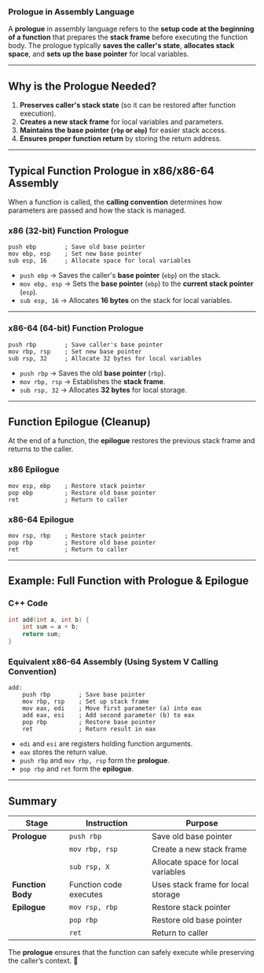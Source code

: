### **Prologue in Assembly Language**
A **prologue** in assembly language refers to the **setup code at the beginning of a function** that prepares the **stack frame** before executing the function body. 
The prologue typically **saves the caller's state**, **allocates stack space**, and **sets up the base pointer** for local variables.

---

## **Why is the Prologue Needed?**
1. **Preserves caller's stack state** (so it can be restored after function execution).
2. **Creates a new stack frame** for local variables and parameters.
3. **Maintains the base pointer (`rbp` or `ebp`)** for easier stack access.
4. **Ensures proper function return** by storing the return address.

---

## **Typical Function Prologue in x86/x86-64 Assembly**
When a function is called, the **calling convention** determines how parameters are passed and how the stack is managed.

### **x86 (32-bit) Function Prologue**
```assembly
push ebp        ; Save old base pointer
mov ebp, esp    ; Set new base pointer
sub esp, 16     ; Allocate space for local variables
```
- `push ebp` → Saves the caller's **base pointer** (`ebp`) on the stack.
- `mov ebp, esp` → Sets the **base pointer** (`ebp`) to the **current stack pointer** (`esp`).
- `sub esp, 16` → Allocates **16 bytes** on the stack for local variables.

---

### **x86-64 (64-bit) Function Prologue**
```assembly
push rbp        ; Save caller's base pointer
mov rbp, rsp    ; Set new base pointer
sub rsp, 32     ; Allocate 32 bytes for local variables
```
- `push rbp` → Saves the old **base pointer** (`rbp`).
- `mov rbp, rsp` → Establishes the **stack frame**.
- `sub rsp, 32` → Allocates **32 bytes** for local storage.

---

## **Function Epilogue (Cleanup)**
At the end of a function, the **epilogue** restores the previous stack frame and returns to the caller.

### **x86 Epilogue**
```assembly
mov esp, ebp    ; Restore stack pointer
pop ebp         ; Restore old base pointer
ret             ; Return to caller
```

### **x86-64 Epilogue**
```assembly
mov rsp, rbp    ; Restore stack pointer
pop rbp         ; Restore old base pointer
ret             ; Return to caller
```

---

## **Example: Full Function with Prologue & Epilogue**
### **C++ Code**
```cpp
int add(int a, int b) {
    int sum = a + b;
    return sum;
}
```

### **Equivalent x86-64 Assembly (Using System V Calling Convention)**
```assembly
add:
    push rbp        ; Save base pointer
    mov rbp, rsp    ; Set up stack frame
    mov eax, edi    ; Move first parameter (a) into eax
    add eax, esi    ; Add second parameter (b) to eax
    pop rbp         ; Restore base pointer
    ret             ; Return result in eax
```
- `edi` and `esi` are registers holding function arguments.
- `eax` stores the return value.
- `push rbp` and `mov rbp, rsp` form the **prologue**.
- `pop rbp` and `ret` form the **epilogue**.

---

## **Summary**
| **Stage**  | **Instruction** | **Purpose** |
|------------|---------------|-------------|
| **Prologue** | `push rbp` | Save old base pointer |
| | `mov rbp, rsp` | Create a new stack frame |
| | `sub rsp, X` | Allocate space for local variables |
| **Function Body** | Function code executes | Uses stack frame for local storage |
| **Epilogue** | `mov rsp, rbp` | Restore stack pointer |
| | `pop rbp` | Restore old base pointer |
| | `ret` | Return to caller |

The **prologue** ensures that the function can safely execute while preserving the caller’s context. 🚀
